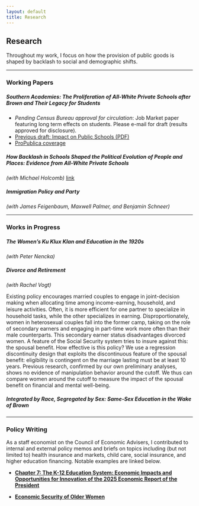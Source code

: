 ```yaml
---
layout: default
title: Research
---
```


## Research

Throughout my work, I focus on how the provision of public goods is shaped by backlash to social and demographic shifts. 

---

### Working Papers

##### Southern Academies: The Proliferation of All-White Private Schools after *Brown* and Their Legacy for Students
- *Pending Census Bureau approval for circulation*: Job Market paper featuring long term effects on students. Please e-mail for draft (results approved for disclosure).
- [Previous draft: Impact on Public Schools (PDF)](assets/files/williamson_segac.pdf)  
- [ProPublica coverage](https://www.propublica.org/article/alabama-researchers-segregation-academies-school-vouchers)

##### How Backlash in Schools Shaped the Political Evolution of People and Places: Evidence from All-White Private Schools 
*(with Michael Holcomb)* [link](assets/files/20250924_draft.pdf)

##### Immigration Policy and Party  
*(with James Feigenbaum, Maxwell Palmer, and Benjamin Schneer)*  

---

### Works in Progress

##### The Women’s Ku Klux Klan and Education in the 1920s 
*(with Peter Nencka)*  

##### Divorce and Retirement 
*(with Rachel Vogt)*

  <p>
  Existing policy encourages married couples to engage in joint-decision making when allocating time among income-earning, household, and leisure activities. Often, it is more eﬃcient for one partner to specialize in household tasks, while the other specializes in earning. Disproportionately, women in heterosexual couples fall into the former camp, taking on the role of secondary earners and engaging in part-time work more often than their male counterparts. 
  This secondary earner status disadvantages divorced women. A feature of the Social Security system tries to insure against this: the spousal benefit. How effective is this policy? We use a regression discontinuity design that exploits the discontinuous feature of the spousal benefit: eligibility is contingent on the marriage lasting must be at least 10 years. Previous research, confirmed by our own preliminary analyses, shows no evidence of manipulation behavior around the cutoff. We thus can compare women around the cutoff to measure the impact of the spousal benefit on financial and mental well-being.
  </p>


##### Integrated by Race, Segregated by Sex: Same-Sex Education in the Wake of Brown

---

### Policy Writing

As a staff economist on the Council of Economic Advisers, I contributed to internal and external policy memos and briefs on topics including (but not limited to) health insurance and markets, child care, social insurance, and higher education financing. Notable examples are linked below.

- [**Chapter 7: The K-12 Education System: Economic Impacts and Opportunities for Innovation of the 2025 Economic Report of the President**](https://bidenwhitehouse.archives.gov/wp-content/uploads/2025/01/ERP-2025.pdf)

- [**Economic Security of Older Women**](https://bidenwhitehouse.archives.gov/cea/written-materials/2024/09/20/economic-security-of-older-women/)
